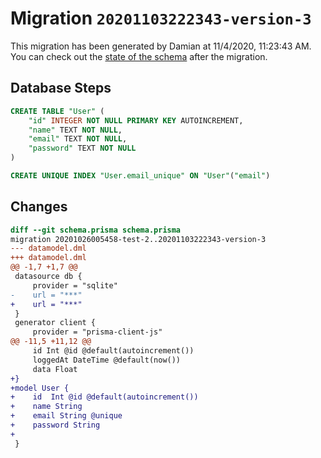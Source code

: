 # Migration `20201103222343-version-3`

This migration has been generated by Damian at 11/4/2020, 11:23:43 AM.
You can check out the [state of the schema](./schema.prisma) after the migration.

## Database Steps

```sql
CREATE TABLE "User" (
    "id" INTEGER NOT NULL PRIMARY KEY AUTOINCREMENT,
    "name" TEXT NOT NULL,
    "email" TEXT NOT NULL,
    "password" TEXT NOT NULL
)

CREATE UNIQUE INDEX "User.email_unique" ON "User"("email")
```

## Changes

```diff
diff --git schema.prisma schema.prisma
migration 20201026005458-test-2..20201103222343-version-3
--- datamodel.dml
+++ datamodel.dml
@@ -1,7 +1,7 @@
 datasource db {
     provider = "sqlite"
-    url = "***"
+    url = "***"
 }
 generator client {
     provider = "prisma-client-js"
@@ -11,5 +11,12 @@
     id Int @id @default(autoincrement())
     loggedAt DateTime @default(now())
     data Float
+}
+model User {
+    id  Int @id @default(autoincrement())
+    name String
+    email String @unique
+    password String
+
 }
```


